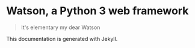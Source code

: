 # Watson, a Python 3 web framework

> It's elementary my dear Watson

This documentation is generated with Jekyll.